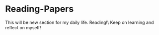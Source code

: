 # Reading-Papers

This will be new section for my daily life. Reading!\\
Keep on learning and reflect on myself!
